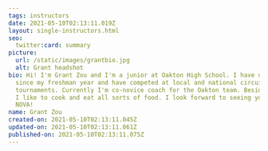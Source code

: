 ```yaml
---
tags: instructors
date: 2021-05-10T02:13:11.019Z
layout: single-instructors.html
seo:
  twitter:card: summary
picture:
  url: /static/images/grantbio.jpg
  alt: Grant headshot
bio: Hi! I'm Grant Zou and I'm a junior at Oakton High School. I have debated
  since my freshman year and have competed at local and national circuit
  tournaments. Currently I'm co-novice coach for the Oakton team. Besides debate
  I like to cook and eat all sorts of food. I look forward to seeing you at
  NOVA!
name: Grant Zou
created-on: 2021-05-10T02:13:11.045Z
updated-on: 2021-05-10T02:13:11.061Z
published-on: 2021-05-10T02:13:11.075Z
---
```

